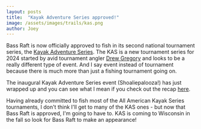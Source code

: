 ```yaml
---
layout: posts
title:  "Kayak Adventure Series approved!"
image: /assets/images/trails/kas.png
author: Joey
---
```



Bass Raft is now officially approved to fish in its second national tournament series, the 
[Kayak Adventure Series](https://www.kayakadventureseries.com). 
The KAS is a new tournament series for 2024 started by avid tournament angler
[Drew Gregory](https://www.drewgregory.com) and looks to be a really different type of event. 
And I say event instead of tournament because there is much more than just a fishing tournament going on. 

The inaugural Kayak Adventure Series event (Shoaliepalooza!) has just wrapped up and you can see what 
I mean if you check out the recap 
[here](https://www.kayakadventureseries.com/post/plenty-of-room-in-the-kitchen-a-recap-of-the-inaugural-kayak-adventure-series-event-shoaliepalooza).

Having already committed to fish most of the All American Kayak Series tournaments, 
I don't think I'll get to many of the KAS ones - but now that Bass Raft is approved, 
I'm going to have to. KAS is coming to Wisconsin in the fall so look for Bass Raft to make an appearance!

